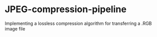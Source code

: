 # JPEG-compression-pipeline
Implementing a lossless compression algorithm for transferring a .RGB image file
